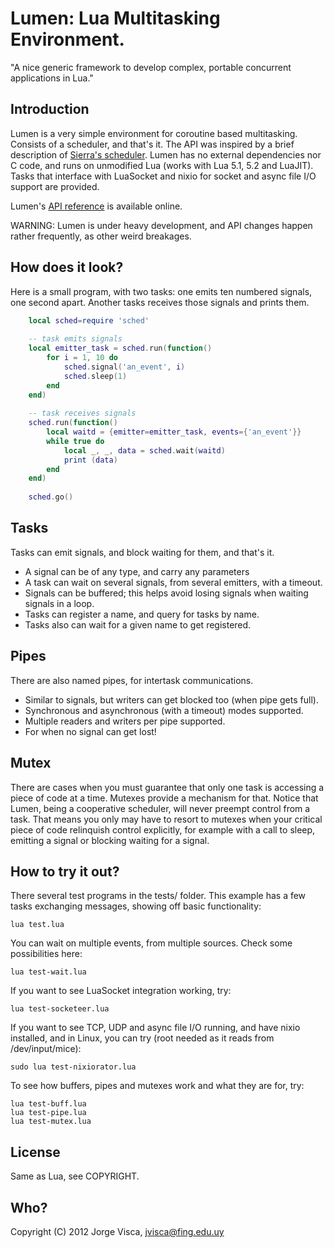 # Lumen: Lua Multitasking Environment.

"A nice generic framework to develop complex, portable concurrent applications 
in Lua." 

## Introduction

Lumen is a very simple environment for coroutine based multitasking. Consists of a scheduler, and that's it.
The API was inspired by a brief description of [Sierra's scheduler](https://github.com/SierraWireless/luasched/).
Lumen has no external dependencies nor C code, and runs on unmodified Lua (works with Lua 5.1, 5.2 and LuaJIT).
Tasks that interface with LuaSocket and nixio for socket and async file I/O support are provided.

Lumen's [API reference](http://xopxe.github.com/Lumen/) is available online.

WARNING: Lumen is under heavy development, and API changes happen rather 
frequently, as other weird breakages.

## How does it look?

Here is a small program, with two tasks: one emits ten numbered signals, 
one second apart. Another tasks receives those signals and prints them.

```lua
    local sched=require 'sched'
    
    -- task emits signals
    local emitter_task = sched.run(function()
    	for i = 1, 10 do
    		sched.signal('an_event', i)
    		sched.sleep(1)
    	end
    end)
    
    -- task receives signals
    sched.run(function()
    	local waitd = {emitter=emitter_task, events={'an_event'}}
    	while true do
    		local _, _, data = sched.wait(waitd)
    		print (data)
    	end
    end)
    
    sched.go()
```

## Tasks

Tasks can emit signals, and block waiting for them, and that's it.

- A signal can be of any type, and carry any parameters
- A task can wait on several signals, from several emitters, with a timeout.
- Signals can be buffered; this helps avoid losing signals when waiting signals in a loop.
- Tasks can register a name, and query for tasks by name.
- Tasks also can wait for a given name to get registered.

## Pipes

There are also named pipes, for intertask communications. 

- Similar to signals, but writers can get blocked too (when pipe gets full).
- Synchronous and asynchronous (with a timeout) modes supported.
- Multiple readers and writers per pipe supported. 
- For when no signal can get lost!

## Mutex

There are cases when you must guarantee that only one task is accessing a piece 
of code at a time. Mutexes provide a mechanism for that. Notice that Lumen, being a 
cooperative scheduler, will never preempt control from a task. That means you only 
may have to resort to mutexes when your critical piece of code relinquish 
control explicitly, for example with a call to sleep, emitting a signal or blocking 
waiting for a signal.

## How to try it out?

There several test programs in the tests/ folder. This example has a 
few tasks exchanging messages, showing off basic functionality:

    lua test.lua

You can wait on multiple events, from multiple sources. Check some
possibilities here:

    lua test-wait.lua

If you want to see LuaSocket integration working, try:

    lua test-socketeer.lua

If you want to see TCP, UDP and async file I/O running, and have nixio 
installed, and in Linux, you can try (root needed as it reads from 
/dev/input/mice):

    sudo lua test-nixiorator.lua

To see how buffers, pipes and mutexes work and what they are for, try:

    lua test-buff.lua
    lua test-pipe.lua
    lua test-mutex.lua

## License

Same as Lua, see COPYRIGHT.

## Who?

Copyright (C) 2012 Jorge Visca, jvisca@fing.edu.uy

